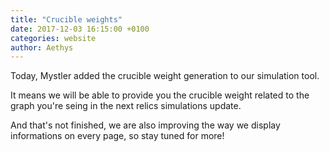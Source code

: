 ```yaml
---
title: "Crucible weights"
date: 2017-12-03 16:15:00 +0100
categories: website
author: Aethys
---
```


Today, Mystler added the crucible weight generation to our simulation tool.
<!--more-->

It means we will be able to provide you the crucible weight related to the graph you're seing in the next relics simulations update.

And that's not finished, we are also improving the way we display informations on every page, so stay tuned for more!
